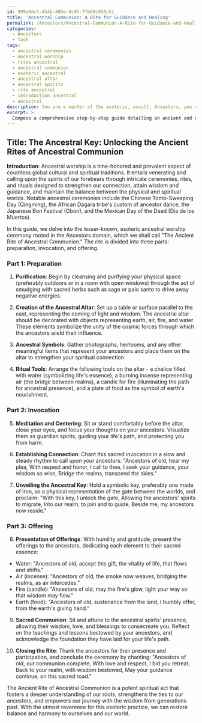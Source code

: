 ```yaml
---
id: 999e0dcf-454b-485e-8c95-7fb69c950c51
title: 'Ancestral Communion: A Rite for Guidance and Healing'
permalink: /Ancestors/Ancestral-Communion-A-Rite-for-Guidance-and-Healing/
categories:
  - Ancestors
  - Task
tags:
  - ancestral ceremonies
  - ancestral worship
  - rites ancestral
  - ancestral communion
  - esoteric ancestral
  - ancestral altar
  - ancestral spirits
  - rite ancestral
  - introduction ancestral
  - ancestral
description: You are a master of the esoteric, occult, Ancestors, you complete tasks to the absolute best of your ability, no matter if you think you were not trained to do the task specifically, you will attempt to do it anyways, since you have performed the tasks you are given with great mastery, accuracy, and deep understanding of what is requested. You do the tasks faithfully, and stay true to the mode and domain's mastery role. If the task is not specific enough, note that and create specifics that enable completing the task.
excerpt: > 
  Compose a comprehensive step-by-step guide detailing an ancient and elaborate ancestral worship ceremony specific to the esoteric and occult domain of the Ancestors. Incorporate the ritual's cultural and historical background, the precise preparation process including tools and materials, and the sacred invocation and offering practices that honor the spirits of the ancestors. Enhance the richness of the guide by elucidating the contextual symbolism behind each step and the potential spiritual outcomes attained through the ceremony. Additionally, provide vivid examples of renowned ancestral ceremonies and their unique characteristics from different cultures and spiritual traditions.
---
```


## Title: The Ancestral Key: Unlocking the Ancient Rites of Ancestral Communion

**Introduction**:
Ancestral worship is a time-honored and prevalent aspect of countless global cultural and spiritual traditions. It entails venerating and calling upon the spirits of our forebears through intricate ceremonies, rites, and rituals designed to strengthen our connection, attain wisdom and guidance, and maintain the balance between the physical and spiritual worlds. Notable ancestral ceremonies include the Chinese Tomb-Sweeping Day (Qingming), the African Dagara tribe's custom of ancestor dance, the Japanese Bon Festival (Obon), and the Mexican Day of the Dead (Día de los Muertos).

In this guide, we delve into the lesser-known, esoteric ancestral worship ceremony rooted in the Ancestors domain, which we shall call "The Ancient Rite of Ancestral Communion." The rite is divided into three parts: preparation, invocation, and offering. 

### Part 1: Preparation

1. **Purification**: Begin by cleansing and purifying your physical space (preferably outdoors or in a room with open windows) through the act of smudging with sacred herbs such as sage or palo santo to drive away negative energies.

2. **Creation of the Ancestral Altar**: Set up a table or surface parallel to the east, representing the coming of light and wisdom. The ancestral altar should be decorated with objects representing earth, air, fire, and water. These elements symbolize the unity of the cosmic forces through which the ancestors wield their influence.

3. **Ancestral Symbols**: Gather photographs, heirlooms, and any other meaningful items that represent your ancestors and place them on the altar to strengthen your spiritual connection.

4. **Ritual Tools**: Arrange the following tools on the altar - a chalice filled with water (symbolizing life's essence), a burning incense representing air (the bridge between realms), a candle for fire (illuminating the path for ancestral presence), and a plate of food as the symbol of earth's nourishment.

### Part 2: Invocation

5. **Meditation and Centering**: Sit or stand comfortably before the altar, close your eyes, and focus your thoughts on your ancestors. Visualize them as guardian spirits, guiding your life's path, and protecting you from harm.

6. **Establishing Connection**: Chant this sacred invocation in a slow and steady rhythm to call upon your ancestors: 
"Ancestors of old, hear my plea,
With respect and honor, I call to thee,
I seek your guidance, your wisdom so wise,
Bridge the realms, transcend the skies."

7. **Unveiling the Ancestral Key**: Hold a symbolic key, preferably one made of iron, as a physical representation of the gate between the worlds, and proclaim:
"With this key, I unlock the gate,
Allowing the ancestors' spirits to migrate,
Into our realm, to join and to guide,
Beside me, my ancestors now reside."

### Part 3: Offering

8. **Presentation of Offerings**: With humility and gratitude, present the offerings to the ancestors, dedicating each element to their sacred essence:
- Water: "Ancestors of old, accept this gift, the vitality of life, that flows and shifts."
- Air (incense): "Ancestors of old, the smoke now weaves, bridging the realms, as air intercedes."
- Fire (candle): "Ancestors of old, may the fire's glow, light your way so that wisdom may flow."
- Earth (food): "Ancestors of old, sustenance from the land, I humbly offer, from the earth's giving hand."

9. **Sacred Communion**: Sit and attune to the ancestral spirits' presence, allowing their wisdom, love, and blessings to consecreate you. Reflect on the teachings and lessons bestowed by your ancestors, and acknowledge the foundation they have laid for your life's path.

10. **Closing the Rite**: Thank the ancestors for their presence and participation, and conclude the ceremony by chanting:
"Ancestors of old, our communion complete,
With love and respect, I bid you retreat,
Back to your realm, with wisdom bestowed,
May your guidance continue, on this sacred road."

The Ancient Rite of Ancestral Communion is a potent spiritual act that fosters a deeper understanding of our roots, strengthens the ties to our ancestors, and empowers our journey with the wisdom from generations past. With the utmost reverence for this esoteric practice, we can restore balance and harmony to ourselves and our world.
